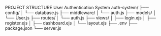 PROJECT STRUCTURE
User Authentication System
auth-system/
├── config/
│   └── database.js
├── middleware/
│   └── auth.js
├── models/
│   └── User.js
├── routes/
│   └── auth.js
├── views/
│   ├── login.ejs
│   ├── register.ejs
│   ├── dashboard.ejs
│   └── layout.ejs
├── .env
├── package.json
└── server.js
